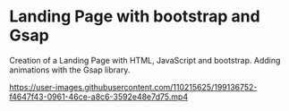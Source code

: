 # Landing Page with bootstrap and Gsap
Creation of a Landing Page with HTML, JavaScript and bootstrap. 
Adding animations with the Gsap library.





https://user-images.githubusercontent.com/110215625/199136752-f4647f43-0961-46ce-a8c6-3592e48e7d75.mp4



